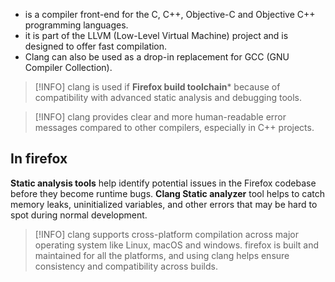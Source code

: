 - is a compiler front-end for the C, C++, Objective-C and Objective C++ programming languages.
- it is part of the LLVM (Low-Level Virtual Machine) project and is designed to offer fast compilation.
- Clang can also be used as a drop-in replacement for GCC (GNU Compiler Collection).

> [!INFO] clang is used if **Firefox build toolchain*** because of compatibility with advanced static analysis and debugging tools.

> [!INFO] clang provides clear and more human-readable error messages compared to other compilers, especially in C++ projects.

## In firefox
**Static analysis tools** help identify potential issues in the Firefox codebase before they become runtime bugs.
**Clang Static analyzer** tool helps to catch memory leaks, uninitialized variables, and other errors that may be hard to spot during normal development.

> [!INFO] clang supports cross-platform compilation across major operating system like Linux, macOS and windows. firefox is built and maintained for all the platforms, and using clang helps ensure consistency and compatibility across builds.
